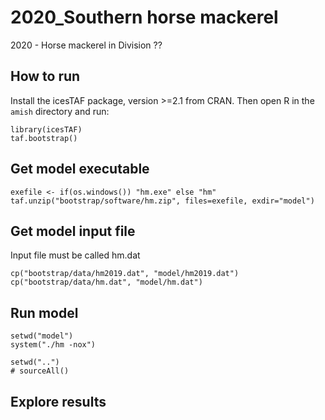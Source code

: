 # 2020_Southern horse mackerel
2020 - Horse mackerel in Division ??

## How to run

Install the icesTAF package, version >=2.1 from CRAN.
Then open R in the `amish` directory and run:

```
library(icesTAF)
taf.bootstrap()
```

## Get model executable
```
exefile <- if(os.windows()) "hm.exe" else "hm"
taf.unzip("bootstrap/software/hm.zip", files=exefile, exdir="model")
```

## Get model input file
Input file must be called hm.dat
```
cp("bootstrap/data/hm2019.dat", "model/hm2019.dat")
cp("bootstrap/data/hm.dat", "model/hm.dat")
```

## Run model
```
setwd("model")
system("./hm -nox")

setwd("..")
# sourceAll()
```

## Explore results
```

```

